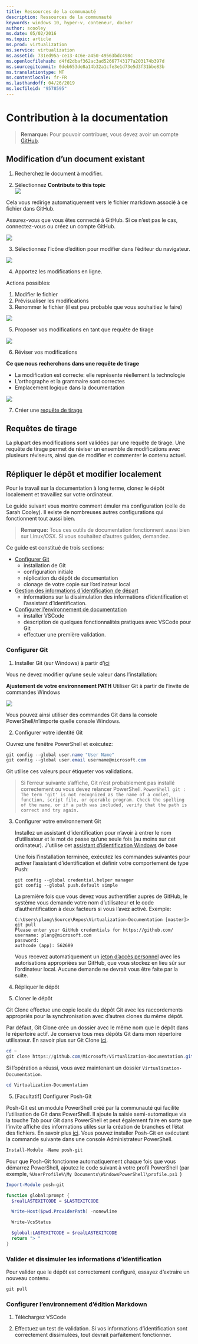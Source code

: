 ```yaml
---
title: Ressources de la communauté
description: Ressources de la communauté
keywords: windows 10, hyper-v, conteneur, docker
author: scooley
ms.date: 05/02/2016
ms.topic: article
ms.prod: virtualization
ms.service: virtualization
ms.assetid: 731ed95a-ce13-4c6e-a450-49563bdc498c
ms.openlocfilehash: d4fd2dbaf362ac3ad52667743177a203174b397d
ms.sourcegitcommit: 0deb653de8a14b32a1cfe3e1d73e5d3f31bbe83b
ms.translationtype: MT
ms.contentlocale: fr-FR
ms.lasthandoff: 04/26/2019
ms.locfileid: "9578595"
---
```

# <a name="contribute-to-the-docs"></a>Contribution à la documentation

> **Remarque:** Pour pouvoir contribuer, vous devez avoir un compte [GitHub](https://www.github.com).

## <a name="edit-an-existing-doc"></a>Modification d’un document existant

1. Recherchez le document à modifier.  

2. Sélectionnez **Contribute to this topic**  
  ![](media/editDoc.png)
  
  Cela vous redirige automatiquement vers le fichier markdown associé à ce fichier dans GitHub.
  
  Assurez-vous que vous êtes connecté à GitHub.  Si ce n’est pas le cas, connectez-vous ou créez un compte GitHub.
  
  ![](media/GitHubView.png)
  
3. Sélectionnez l’icône d’édition pour modifier dans l’éditeur du navigateur.
  
  ![](media/GitHubEdit.png)

4. Apportez les modifications en ligne.
  
  Actions possibles:
  1. Modifier le fichier
  2. Prévisualiser les modifications
  3. Renommer le fichier (il est peu probable que vous souhaitiez le faire)
  
  ![](media/GitHubEditor.png)
  
5. Proposer vos modifications en tant que requête de tirage
  
  ![](media/GitHubProposeChange.png)

6. Réviser vos modifications
  
  **Ce que nous recherchons dans une requête de tirage**  
  * La modification est correcte: elle représente réellement la technologie
  * L’orthographe et la grammaire sont correctes
  * Emplacement logique dans la documentation
    
  ![](media/GitHubCreatePR.png)

7. Créer une [requête de tirage](contribute-to-docs.md#pull-requests)  

## <a name="pull-requests"></a>Requêtes de tirage

La plupart des modifications sont validées par une requête de tirage.  Une requête de tirage permet de réviser un ensemble de modifications avec plusieurs réviseurs, ainsi que de modifier et commenter le contenu actuel.


## <a name="fork-the-repo-and-edit-locally"></a>Répliquer le dépôt et modifier localement

Pour le travail sur la documentation à long terme, clonez le dépôt localement et travaillez sur votre ordinateur.

Le guide suivant vous montre comment émuler ma configuration (celle de Sarah Cooley).  Il existe de nombreuses autres configurations qui fonctionnent tout aussi bien.

> **Remarque:** Tous ces outils de documentation fonctionnent aussi bien sur Linux/OSX.  Si vous souhaitez d’autres guides, demandez.

Ce guide est constitué de trois sections:
* [Configurer Git](contribute-to-docs.md#set-up-git)
  * installation de Git
  * configuration initiale
  * réplication du dépôt de documentation
  * clonage de votre copie sur l’ordinateur local
* [Gestion des informations d’identification de départ](contribute-to-docs.md#validate-and-stash-credentials)
  * informations sur la dissimulation des informations d’identification et l’assistant d’identification.
* [Configurer l’environnement de documentation](contribute-to-docs.md#set-up-markdown-editing-environment)
  * installer VSCode
  * description de quelques fonctionnalités pratiques avec VSCode pour Git
  * effectuer une première validation.

### <a name="set-up-git"></a>Configurer Git

1. Installer Git (sur Windows) à partir d’[ici](https://git-for-windows.github.io/)

  Vous ne devez modifier qu’une seule valeur dans l’installation:

  **Ajustement de votre environnement PATH** Utiliser Git à partir de l’invite de commandes Windows

  ![](media/GitFromWinCMD.png)

  Vous pouvez ainsi utiliser des commandes Git dans la console PowerShell/n’importe quelle console Windows.

2. Configurer votre identité Git

  Ouvrez une fenêtre PowerShell et exécutez:

  ``` PowerShell
  git config --global user.name "User Name"
  git config --global user.email username@microsoft.com
  ```

  Git utilise ces valeurs pour étiqueter vos validations.

  > Si l’erreur suivante s’affiche, Git n’est probablement pas installé correctement ou vous devez relancer PowerShell.
    ``` PowerShell
    git : The term 'git' is not recognized as the name of a cmdlet, function, script file, or operable program. Check the spelling of the name, or if a path was included, verify that the path is correct and try again.
    ```

3. Configurer votre environnement Git

   Installez un assistant d’identification pour n’avoir à entrer le nom d’utilisateur et le mot de passe qu’une seule fois (au moins sur cet ordinateur).
   J’utilise cet [assistant d’identification Windows](https://github.com/Microsoft/Git-Credential-Manager-for-Windows#download-and-install) de base

   Une fois l’installation terminée, exécutez les commandes suivantes pour activer l’assistant d’identification et définir votre comportement de type Push:
   ```
   git config --global credential.helper manager
   git config --global push.default simple
   ```

   La première fois que vous devez vous authentifier auprès de GitHub, le système vous demande votre nom d’utilisateur et le code d’authentification à deux facteurs si vous l’avez activé.
   Exemple:
   ```
   C:\Users\plang\Source\Repos\Virtualization-Documentation [master]> git pull
   Please enter your GitHub credentials for https://github.com/
   username: plang@microsoft.com
   password:
   authcode (app): 562689
   ```
   Vous recevez automatiquement un [jeton d’accès personnel](https://github.com/settings/tokens) avec les autorisations appropriées sur GitHub, que vous stockez en lieu sûr sur l’ordinateur local. Aucune demande ne devrait vous être faite par la suite.

4. Répliquer le dépôt

5. Cloner le dépôt

  Git Clone effectue une copie locale du dépôt Git avec les raccordements appropriés pour la synchronisation avec d’autres clones du même dépôt.

  Par défaut, Git Clone crée un dossier avec le même nom que le dépôt dans le répertoire actif.  Je conserve tous mes dépôts Git dans mon répertoire utilisateur.  En savoir plus sur Git Clone [ici](http://git-scm.com/docs/git-clone).

  ``` PowerShell
  cd ~
  git clone https://github.com/Microsoft/Virtualization-Documentation.git
  ```

  Si l’opération a réussi, vous avez maintenant un dossier `Virtualization-Documentation`.

  ``` PowerShell
  cd Virtualization-Documentation
  ```

5. [Facultatif] Configurer Posh-Git

  Posh-Git est un module PowerShell créé par la communauté qui facilite l’utilisation de Git dans PowerShell.  Il ajoute la saisie semi-automatique via la touche Tab pour Git dans PowerShell et peut également faire en sorte que l’invite affiche des informations utiles sur la création de branches et l’état des fichiers.  En savoir plus [ici](https://github.com/dahlbyk/posh-git).  Vous pouvez installer Posh-Git en exécutant la commande suivante dans une console Administrateur PowerShell.

  ``` PowerShell
  Install-Module -Name posh-git
  ```

  Pour que Posh-Git fonctionne automatiquement chaque fois que vous démarrez PowerShell, ajoutez le code suivant à votre profil PowerShell (par exemple, `%UserProfile%\My Documents\WindowsPowerShell\profile.ps1 `)

  ``` PowerShell
  Import-Module posh-git

  function global:prompt {
    $realLASTEXITCODE = $LASTEXITCODE

    Write-Host($pwd.ProviderPath) -nonewline

    Write-VcsStatus

    $global:LASTEXITCODE = $realLASTEXITCODE
    return "> "
  }
  ```

### <a name="validate-and-stash-credentials"></a>Valider et dissimuler les informations d’identification

  Pour valider que le dépôt est correctement configuré, essayez d’extraire un nouveau contenu.

  ``` PowerShell
  git pull
  ```


### <a name="set-up-markdown-editing-environment"></a>Configurer l’environnement d’édition Markdown

1. Téléchargez VSCode

6. Effectuez un test de validation.  Si vos informations d’identification sont correctement dissimulées, tout devrait parfaitement fonctionner.




